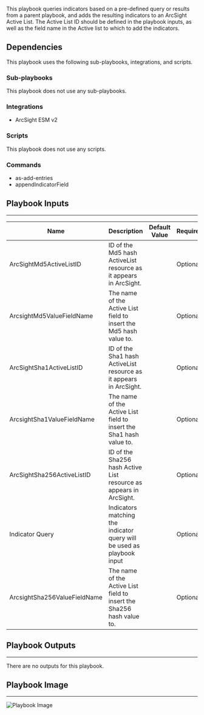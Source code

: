 This playbook queries indicators based on a pre-defined query or results from a parent playbook, and adds the resulting indicators to an ArcSight Active List. The Active List ID should be defined in the playbook inputs, as well as the field name in the Active list to which to add the indicators.

## Dependencies
This playbook uses the following sub-playbooks, integrations, and scripts.

### Sub-playbooks
This playbook does not use any sub-playbooks.

### Integrations
* ArcSight ESM v2

### Scripts
This playbook does not use any scripts.

### Commands
* as-add-entries
* appendIndicatorField

## Playbook Inputs
---

| **Name** | **Description** | **Default Value** | **Required** |
| --- | --- | --- | --- |
| ArcSightMd5ActiveListID | ID of the Md5 hash ActiveList resource as it appears in ArcSight. |  | Optional |
| ArcsightMd5ValueFieldName | The name of the Active List field to insert the Md5 hash value to. |  | Optional |
| ArcSightSha1ActiveListID | ID of the Sha1 hash ActiveList resource as it appears in ArcSight. |  | Optional |
| ArcsightSha1ValueFieldName | The name of the Active List field to insert the Sha1 hash value to. |  | Optional |
| ArcSightSha256ActiveListID | ID of the Sha256 hash Active List resource as appears in ArcSight. |  | Optional |
| Indicator Query | Indicators matching the indicator query will be used as playbook input |  | Optional |
| ArcsightSha256ValueFieldName | The name of the Active List field to insert the Sha256 hash value to. |  | Optional |

## Playbook Outputs
---
There are no outputs for this playbook.

## Playbook Image
---
![Playbook Image](../doc_files/TIM_-_ArcSight_Add_Bad_Hash_Indicators.png)